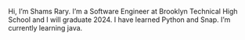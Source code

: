 Hi, I’m Shams Rary.
I’m a Software Engineer at Brooklyn Technical High School and I will graduate 2024. 
I have learned Python and Snap. I’m currently learning java.

<!---
ShamsRary/ShamsRary is a ✨ special ✨ repository because its `README.md` (this file) appears on your GitHub profile.
You can click the Preview link to take a look at your changes.
--->
